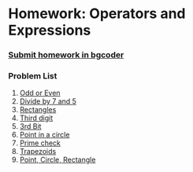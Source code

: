 Homework: Operators and Expressions
===================================

### [Submit homework in bgcoder](http://bgcoder.com/Contests/357/JavaScript-Fundamentals-04-Operators-and-Expressions)

### Problem List

1. [Odd or Even](./01.OddOrEven)
1. [Divide by 7 and 5](./02.DivisibleBy7And5)
1. [Rectangles](./03.Rectangles)
1. [Third digit](./04.ThirdDigit)
1. [3rd Bit](./05.ThirdBit)
1. [Point in a circle](./06.PointInCircle)
1. [Prime check](./07.PrimeCheck)
1. [Trapezoids](./08.Trapezoids)
1. [Point, Circle, Rectangle](./09.PointInCircleAndOutsideRectangle)
